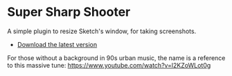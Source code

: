 # Super Sharp Shooter

A simple plugin to resize Sketch's window, for taking screenshots.

- [Download the latest version](https://github.com/bomberstudios/super-sharp-shooter/releases/download/1.2.0/super-sharp-shooter.zip)

For those without a background in 90s urban music, the name is a reference to this massive tune: https://www.youtube.com/watch?v=l2KZoWLot0g
